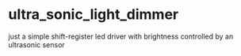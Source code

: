 ultra_sonic_light_dimmer
========================

just a simple shift-register led driver with brightness controlled by an ultrasonic sensor
